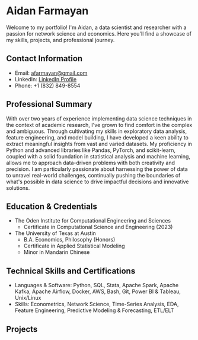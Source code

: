 # Aidan Farmayan

Welcome to my portfolio! I'm Aidan, a data scientist and researcher with a passion for network science and economics. Here you'll find a showcase of my skills, projects, and professional journey.

## Contact Information
- Email: afarmayan@gmail.com
- LinkedIn: [LinkedIn Profile]([https://www.linkedin.com/in/aidanaf/])
- Phone: +1 (832) 849-8554

## Professional Summary
With over two years of experience implementing data science techniques in the context of academic research, I've grown to find comfort in the complex and ambiguous. Through cultivating my skills in exploratory data analysis, feature engineering, and model building, I have developed a keen ability to extract meaningful insights from vast and varied datasets. My proficiency in Python and advanced libraries like Pandas, PyTorch, and scikit-learn, coupled with a solid foundation in statistical analysis and machine learning, allows me to approach data-driven problems with both creativity and precision. I am particularly passionate about harnessing the power of data to unravel real-world challenges, continually pushing the boundaries of what's possible in data science to drive impactful decisions and innovative solutions.

## Education & Credentials
- The Oden Institute for Computational Engineering and Sciences
  - Certificate in Computational Science and Engineering (2023)
- The University of Texas at Austin
  - B.A. Economics, Philosophy (Honors)
  - Certificate in Applied Statistical Modeling
  - Minor in Mandarin Chinese

## Technical Skills and Certifications
- Languages & Software: Python, SQL, Stata, Apache Spark, Apache Kafka, Apache Airflow, Docker, AWS, Bash, Git, Power BI & Tableau, Unix/Linux
- Skills: Econometrics, Network Science, Time-Series Analysis, EDA, Feature Engineering, Predictive Modeling & Forecasting, ETL/ELT

## Projects
  


